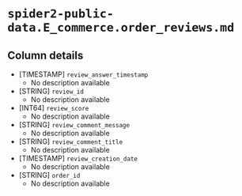 # `spider2-public-data.E_commerce.order_reviews.md`

## Column details

* [TIMESTAMP]    `review_answer_timestamp`
  - No description available
* [STRING]    `review_id`
  - No description available
* [INT64]    `review_score`
  - No description available
* [STRING]    `review_comment_message`
  - No description available
* [STRING]    `review_comment_title`
  - No description available
* [TIMESTAMP]    `review_creation_date`
  - No description available
* [STRING]    `order_id`
  - No description available

